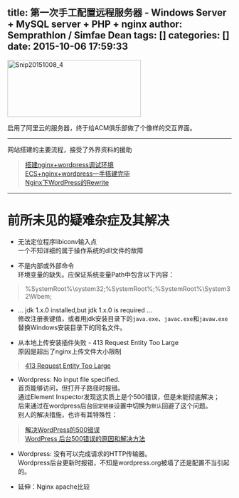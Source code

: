 title: 第一次手工配置远程服务器 - Windows Server + MySQL server + PHP + nginx
author: Semprathlon / Simfae Dean
tags: []
categories: []
date: 2015-10-06 17:59:33
---
<a href="/blog/uploads/2015/10/Snip20151008_4.png"><img src="/blog/uploads/2015/10/Snip20151008_4-300x128.png" alt="Snip20151008_4" width="300" height="128" class="alignnone size-medium wp-image-1314" /></a>

启用了阿里云的服务器，终于给ACM俱乐部做了个像样的交互界面。

-----
网站搭建的主要流程，接受了外界资料的援助<!--more-->
> [搭建nginx+wordpress调试环境](http://www.vimer.cn/2012/01/%E6%90%AD%E5%BB%BAnginxwordpress%E8%B0%83%E8%AF%95%E7%8E%AF%E5%A2%83.html/comment-page-1)   
> [ECS+nginx+wordpress一手搭建完毕](http://www.thinksaas.cn/group/topic/346481/)   
> [Nginx下WordPress的Rewrite](http://www.ccvita.com/336.html)  
 
-----
前所未见的疑难杂症及其解决
====

- 无法定位程序libiconv输入点   
一个不知详细的属于操作系统的dll文件的故障   
   
- 不是内部或外部命令   
环境变量的缺失。应保证系统变量Path中包含以下内容：   
> %SystemRoot%\system32;%SystemRoot%;%SystemRoot%\System32\Wbem;   

- ... jdk 1.x.0 installed,but jdk 1.x.0 is required ...   
修改注册表键值，或者用jdk安装目录下的`java.exe`、`javac.exe`和`javaw.exe`替换Windows安装目录下的同名文件。   

- 从本地上传安装插件失败 - 413 Request Entity Too Large   
原因是超出了nginx上传文件大小限制   
> [413 Request Entity Too Large](http://www.nginx.cn/837.html)   

- Wordpress: No input file specified.   
首页能够访问，但打开子路径时报错。   
通过Element Inspector发现这实质上是个500错误，但是未能彻底解决；   
后来通过在wordpress后台`固定链接`设置中切换为`默认`回避了这个问题。   
别人的解决措施，也许有其特殊性：   
> [解决WordPress的500错误](http://tutorials.hostucan.cn/article-5075)   
> [WordPress 后台500错误的原因和解决方法](http://www.ldisp.com/a/wordpress/2013/1558.shtml)   

- Wordpress: 没有可以完成请求的HTTP传输器。   
Wordpress后台更新时报错，不知是wordpress.org被墙了还是配置不当引起的。   

* 延伸：Nginx apache比较   